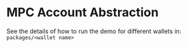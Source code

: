 # MPC Account Abstraction

See the details of how to run the demo for different wallets in: `packages/<wallet name>`